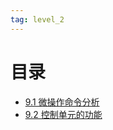 ```yaml
---
tag: level_2 
---
```

# 目录

- [9.1 微操作命令分析](0203-计算机组成原理/09-控制单元的功能/9.1%20微操作命令分析.md)
- [9.2 控制单元的功能](0203-计算机组成原理/09-控制单元的功能/9.2%20控制单元的功能.md)
